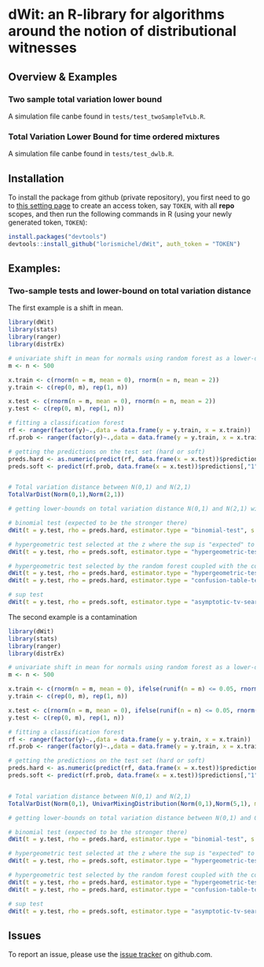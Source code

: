 # dWit: an R-library for algorithms around the notion of distributional witnesses

## Overview & Examples

### Two sample total variation lower bound

A simulation file canbe found in `tests/test_twoSampleTvLb.R`.

### Total Variation Lower Bound for time ordered mixtures

A simulation file canbe found in `tests/test_dwlb.R`.

## Installation

To install the package from github (private repository), you first need to go to [this setting page](https://github.com/settings/tokens) to create an access token, say `TOKEN`, with all **repo** scopes, and then run the following commands in R (using your newly generated token, `TOKEN`):

``` r
install.packages("devtools")
devtools::install_github("lorismichel/dWit", auth_token = "TOKEN")
```

## Examples: 


### Two-sample tests and lower-bound on total variation distance


The first example is a shift in mean.
``` r
library(dWit)
library(stats)
library(ranger)
library(distrEx)

# univariate shift in mean for normals using random forest as a lower-dimensional projceion
m <- n <- 500

x.train <- c(rnorm(n = m, mean = 0), rnorm(n = n, mean = 2))
y.train <- c(rep(0, m), rep(1, n))

x.test <- c(rnorm(n = m, mean = 0), rnorm(n = n, mean = 2))
y.test <- c(rep(0, m), rep(1, n))

# fitting a classification forest
rf <- ranger(factor(y)~.,data = data.frame(y = y.train, x = x.train))
rf.prob <- ranger(factor(y)~.,data = data.frame(y = y.train, x = x.train), probability = TRUE)

# getting the predictions on the test set (hard or soft)
preds.hard <- as.numeric(predict(rf, data.frame(x = x.test))$predictions)-1
preds.soft <- predict(rf.prob, data.frame(x = x.test))$predictions[,"1"]


# Total variation distance between N(0,1) and N(2,1)
TotalVarDist(Norm(0,1),Norm(2,1))

# getting lower-bounds on total variation distance N(0,1) and N(2,1) with different estimators

# binomial test (expected to be the stronger there)
dWit(t = y.test, rho = preds.hard, estimator.type = "binomial-test", s = 0.5, threshold = 0.5)

# hypergeometric test selected at the z where the sup is "expected" to be realized under maximal signal
dWit(t = y.test, rho = preds.soft, estimator.type = "hypergeometric-test", s = 0.5, z = m)

# hypergeometric test selected by the random forest coupled with the confusion table test
dWit(t = y.test, rho = preds.hard, estimator.type = "hypergeometric-test", s = 0.5, z = sum(1-preds.hard))
dWit(t = y.test, rho = preds.hard, estimator.type = "confusion-table-test", s = 0.5, threshold = 0.5)

# sup test 
dWit(t = y.test, rho = preds.soft, estimator.type = "asymptotic-tv-search", s = 0.5)
```


The second example is a contamination
``` r
library(dWit)
library(stats)
library(ranger)
library(distrEx)

# univariate shift in mean for normals using random forest as a lower-dimensional projceion
m <- n <- 500

x.train <- c(rnorm(n = m, mean = 0), ifelse(runif(n = n) <= 0.05, rnorm(n = n, mean = 5), rnorm(n = n, mean = 0)))
y.train <- c(rep(0, m), rep(1, n))

x.test <- c(rnorm(n = m, mean = 0), ifelse(runif(n = n) <= 0.05, rnorm(n = n, mean = 5), rnorm(n = n, mean = 0)))
y.test <- c(rep(0, m), rep(1, n))

# fitting a classification forest
rf <- ranger(factor(y)~.,data = data.frame(y = y.train, x = x.train))
rf.prob <- ranger(factor(y)~.,data = data.frame(y = y.train, x = x.train), probability = TRUE)

# getting the predictions on the test set (hard or soft)
preds.hard <- as.numeric(predict(rf, data.frame(x = x.test))$predictions)-1
preds.soft <- predict(rf.prob, data.frame(x = x.test))$predictions[,"1"]


# Total variation distance between N(0,1) and N(2,1)
TotalVarDist(Norm(0,1), UnivarMixingDistribution(Norm(0,1),Norm(5,1), mixCoeff = c(0.95,0.05)) )

# getting lower-bounds on total variation distance between N(0,1) and 0.05 x N(5,1) + 0.95 x N(0,1) with different estimators

# binomial test (expected to be the stronger there)
dWit(t = y.test, rho = preds.hard, estimator.type = "binomial-test", s = 0.5, threshold = 0.5)

# hypergeometric test selected at the z where the sup is "expected" to be realized under maximal signal
dWit(t = y.test, rho = preds.soft, estimator.type = "hypergeometric-test", s = 0.5, z = m)

# hypergeometric test selected by the random forest coupled with the confusion table test
dWit(t = y.test, rho = preds.hard, estimator.type = "hypergeometric-test", s = 0.5, z = sum(1-preds.hard))
dWit(t = y.test, rho = preds.hard, estimator.type = "confusion-table-test", s = 0.5, threshold = 0.5)

# sup test 
dWit(t = y.test, rho = preds.soft, estimator.type = "asymptotic-tv-search", s = 0.5)
```

## Issues

To report an issue, please use the [issue tracker](http://github.com/lorismichel/dWit/issues) on github.com.
